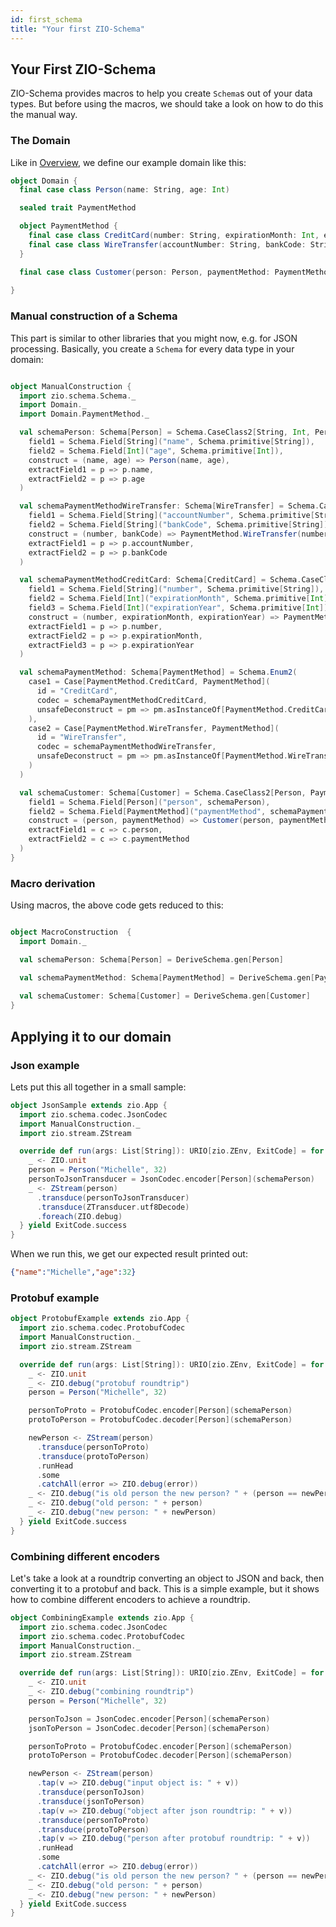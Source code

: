 ```yaml
---
id: first_schema
title: "Your first ZIO-Schema"
---
```

## Your First ZIO-Schema

ZIO-Schema provides macros to help you create `Schema`s out of your data types. But before using the macros,
we should take a look on how to do this the manual way.

### The Domain
Like in [Overview](overview), we define our example domain like this:

```scala
object Domain {
  final case class Person(name: String, age: Int)

  sealed trait PaymentMethod

  object PaymentMethod {
    final case class CreditCard(number: String, expirationMonth: Int, expirationYear: Int) extends PaymentMethod
    final case class WireTransfer(accountNumber: String, bankCode: String) extends PaymentMethod
  }

  final case class Customer(person: Person, paymentMethod: PaymentMethod)
  
}
```

### Manual construction of a Schema

This part is similar to other libraries that you might now, e.g. for JSON processing.
Basically, you create a `Schema` for every data type in your domain:

```scala

object ManualConstruction {
  import zio.schema.Schema._
  import Domain._
  import Domain.PaymentMethod._

  val schemaPerson: Schema[Person] = Schema.CaseClass2[String, Int, Person](
    field1 = Schema.Field[String]("name", Schema.primitive[String]),
    field2 = Schema.Field[Int]("age", Schema.primitive[Int]),
    construct = (name, age) => Person(name, age),
    extractField1 = p => p.name,
    extractField2 = p => p.age
  )

  val schemaPaymentMethodWireTransfer: Schema[WireTransfer] = Schema.CaseClass2[String, String, WireTransfer](
    field1 = Schema.Field[String]("accountNumber", Schema.primitive[String]),
    field2 = Schema.Field[String]("bankCode", Schema.primitive[String]),
    construct = (number, bankCode) => PaymentMethod.WireTransfer(number, bankCode),
    extractField1 = p => p.accountNumber,
    extractField2 = p => p.bankCode
  )

  val schemaPaymentMethodCreditCard: Schema[CreditCard] = Schema.CaseClass3[String, Int, Int, CreditCard](
    field1 = Schema.Field[String]("number", Schema.primitive[String]),
    field2 = Schema.Field[Int]("expirationMonth", Schema.primitive[Int]),
    field3 = Schema.Field[Int]("expirationYear", Schema.primitive[Int]),
    construct = (number, expirationMonth, expirationYear) => PaymentMethod.CreditCard(number, expirationMonth, expirationYear),
    extractField1 = p => p.number,
    extractField2 = p => p.expirationMonth,
    extractField3 = p => p.expirationYear
  )

  val schemaPaymentMethod: Schema[PaymentMethod] = Schema.Enum2(
    case1 = Case[PaymentMethod.CreditCard, PaymentMethod](
      id = "CreditCard",
      codec = schemaPaymentMethodCreditCard,
      unsafeDeconstruct = pm => pm.asInstanceOf[PaymentMethod.CreditCard]
    ),
    case2 = Case[PaymentMethod.WireTransfer, PaymentMethod](
      id = "WireTransfer",
      codec = schemaPaymentMethodWireTransfer,
      unsafeDeconstruct = pm => pm.asInstanceOf[PaymentMethod.WireTransfer]
    )
  )

  val schemaCustomer: Schema[Customer] = Schema.CaseClass2[Person, PaymentMethod, Customer](
    field1 = Schema.Field[Person]("person", schemaPerson),
    field2 = Schema.Field[PaymentMethod]("paymentMethod", schemaPaymentMethod),
    construct = (person, paymentMethod) => Customer(person, paymentMethod),
    extractField1 = c => c.person,
    extractField2 = c => c.paymentMethod
  )
}

```

### Macro derivation
Using macros, the above code gets reduced to this:

```scala

object MacroConstruction  {
  import Domain._

  val schemaPerson: Schema[Person] = DeriveSchema.gen[Person]

  val schemaPaymentMethod: Schema[PaymentMethod] = DeriveSchema.gen[PaymentMethod]
 
  val schemaCustomer: Schema[Customer] = DeriveSchema.gen[Customer]
}
```

## Applying it to our domain

### Json example
Lets put this all together in a small sample:
```scala
object JsonSample extends zio.App {
  import zio.schema.codec.JsonCodec
  import ManualConstruction._
  import zio.stream.ZStream

  override def run(args: List[String]): URIO[zio.ZEnv, ExitCode] = for {
    _ <- ZIO.unit
    person = Person("Michelle", 32)
    personToJsonTransducer = JsonCodec.encoder[Person](schemaPerson)
    _ <- ZStream(person)
      .transduce(personToJsonTransducer)
      .transduce(ZTransducer.utf8Decode)
      .foreach(ZIO.debug)
  } yield ExitCode.success
}
```

When we run this, we get our expected result printed out:
```json
{"name":"Michelle","age":32}
```

### Protobuf example

```scala
object ProtobufExample extends zio.App {
  import zio.schema.codec.ProtobufCodec
  import ManualConstruction._
  import zio.stream.ZStream

  override def run(args: List[String]): URIO[zio.ZEnv, ExitCode] = for {
    _ <- ZIO.unit
    _ <- ZIO.debug("protobuf roundtrip")
    person = Person("Michelle", 32)

    personToProto = ProtobufCodec.encoder[Person](schemaPerson)
    protoToPerson = ProtobufCodec.decoder[Person](schemaPerson)

    newPerson <- ZStream(person)
      .transduce(personToProto)
      .transduce(protoToPerson)
      .runHead
      .some
      .catchAll(error => ZIO.debug(error))
    _ <- ZIO.debug("is old person the new person? " + (person == newPerson).toString)
    _ <- ZIO.debug("old person: " + person)
    _ <- ZIO.debug("new person: " + newPerson)
  } yield ExitCode.success
}
```


### Combining different encoders
Let's take a look at a roundtrip converting an object to JSON and back, then converting it to a protobuf and back.
This is a simple example, but it shows how to combine different encoders to achieve a roundtrip.

```scala
object CombiningExample extends zio.App {
  import zio.schema.codec.JsonCodec
  import zio.schema.codec.ProtobufCodec
  import ManualConstruction._
  import zio.stream.ZStream

  override def run(args: List[String]): URIO[zio.ZEnv, ExitCode] = for {
    _ <- ZIO.unit
    _ <- ZIO.debug("combining roundtrip")
    person = Person("Michelle", 32)

    personToJson = JsonCodec.encoder[Person](schemaPerson)
    jsonToPerson = JsonCodec.decoder[Person](schemaPerson)

    personToProto = ProtobufCodec.encoder[Person](schemaPerson)
    protoToPerson = ProtobufCodec.decoder[Person](schemaPerson)

    newPerson <- ZStream(person)
      .tap(v => ZIO.debug("input object is: " + v))
      .transduce(personToJson)
      .transduce(jsonToPerson)
      .tap(v => ZIO.debug("object after json roundtrip: " + v))
      .transduce(personToProto)
      .transduce(protoToPerson)
      .tap(v => ZIO.debug("person after protobuf roundtrip: " + v))
      .runHead
      .some
      .catchAll(error => ZIO.debug(error))
    _ <- ZIO.debug("is old person the new person? " + (person == newPerson).toString)
    _ <- ZIO.debug("old person: " + person)
    _ <- ZIO.debug("new person: " + newPerson)
  } yield ExitCode.success
}
```

